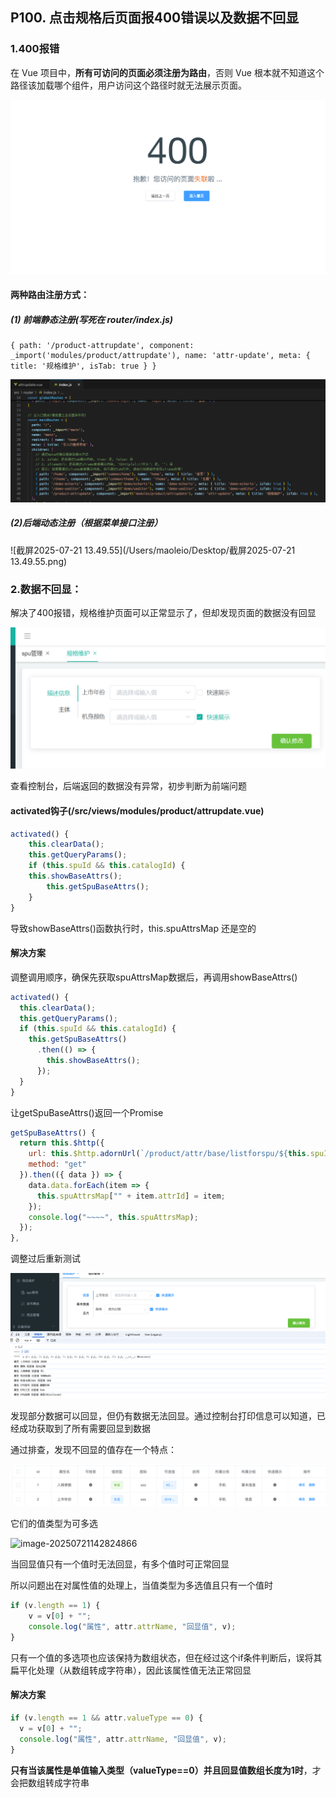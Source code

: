 ## **P100. 点击规格后页面报400错误以及数据不回显**

### 1.400报错

在 Vue 项目中，**所有可访问的页面必须注册为路由**，否则 Vue 根本就不知道这个路径该加载哪个组件，用户访问这个路径时就无法展示页面。

![image-20250721145828461](pics/image-20250721145828461.png)

#### **两种路由注册方式：**

##### (1) 前端静态注册(写死在 router/index.js)

```
{ path: '/product-attrupdate', component: _import('modules/product/attrupdate'), name: 'attr-update', meta: { title: '规格维护', isTab: true } } 
```

![image-20250721150000752](pics/image-20250721150000752.png)

##### **(2)后端动态注册（根据菜单接口注册）**

![截屏2025-07-21 13.49.55](/Users/maoleio/Desktop/截屏2025-07-21 13.49.55.png)



### 2.数据不回显：

解决了400报错，规格维护页面可以正常显示了，但却发现页面的数据没有回显

![image-20250721135257060](pics/image-20250721135257060.png)

查看控制台，后端返回的数据没有异常，初步判断为前端问题

#### activated钩子(/src/views/modules/product/attrupdate.vue)

```js
activated() {
	this.clearData();
	this.getQueryParams();
	if (this.spuId && this.catalogId) {
    this.showBaseAttrs();
		this.getSpuBaseAttrs();
	}
}
```

导致showBaseAttrs()函数执行时，this.spuAttrsMap 还是空的

#### 解决方案

调整调用顺序，确保先获取spuAttrsMap数据后，再调用showBaseAttrs()

```js
activated() {
  this.clearData();
  this.getQueryParams();
  if (this.spuId && this.catalogId) {
    this.getSpuBaseAttrs()
      .then(() => {
        this.showBaseAttrs();
      });
  }
}
```

让getSpuBaseAttrs()返回一个Promise

```js
getSpuBaseAttrs() {
  return this.$http({
    url: this.$http.adornUrl(`/product/attr/base/listforspu/${this.spuId}`),
    method: "get"
  }).then(({ data }) => {
    data.data.forEach(item => {
      this.spuAttrsMap["" + item.attrId] = item;
    });
    console.log("~~~~", this.spuAttrsMap);
  });
},
```

调整过后重新测试

![image-20250721141219678](pics/image-20250721141219678.png)

发现部分数据可以回显，但仍有数据无法回显。通过控制台打印信息可以知道，已经成功获取到了所有需要回显到数据

通过排查，发现不回显的值存在一个特点：

![image-20250721141722701](pics/image-20250721141722701.png)

它们的值类型为可多选

![image-20250721142824866](/Users/maoleio/学习/尚硅谷/谷粒商城/博客/pics/image-20250721142824866.png)

当回显值只有一个值时无法回显，有多个值时可正常回显

所以问题出在对属性值的处理上，当值类型为多选值且只有一个值时

```js
if (v.length == 1) {
	v = v[0] + "";
	console.log("属性", attr.attrName, "回显值", v);
}
```

只有一个值的多选项也应该保持为数组状态，但在经过这个if条件判断后，误将其扁平化处理（从数组转成字符串），因此该属性值无法正常回显

#### 解决方案

```js
if (v.length == 1 && attr.valueType == 0) {
  v = v[0] + "";
  console.log("属性", attr.attrName, "回显值", v);
}
```

**只有当该属性是单值输入类型（valueType==0）并且回显值数组长度为1时**，才会把数组转成字符串
